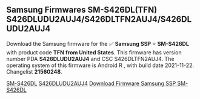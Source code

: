 <h2>Samsung Firmwares SM-S426DL(TFN) S426DLUDU2AUJ4/S426DLTFN2AUJ4/S426DLUDU2AUJ4</h2>
Download the Samsung firmware for the ✅ <strong>Samsung SSP </strong> ⭐ <strong>SM-S426DL</strong> with product code <strong>TFN</strong> <strong> from United States</strong>. This firmware has version number PDA <strong>S426DLUDU2AUJ4</strong> and CSC S426DLTFN2AUJ4. The operating system of this firmware is Android R , with build date 2021-11-22. Changelist <strong>21560248</strong>.


[SM-S426DL](https://samfirm.shop/samsung/model/SM-S426DL)
[S426DLUDU2AUJ4](https://samfirm.shop/samsung/pda/S426DLUDU2AUJ4)
[Download Firmware Samsung SSP SM-S426DL](https://samfirm.shop/samsung/firmware/476293)
